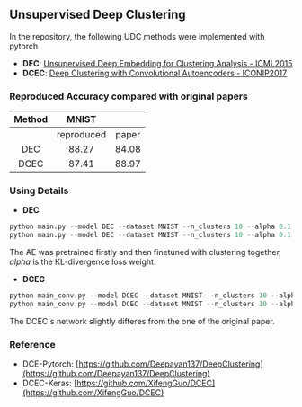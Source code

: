## Unsupervised Deep Clustering

In the repository, the following UDC methods were implemented with pytorch
+ **DEC**: [Unsupervised Deep Embedding for Clustering Analysis - ICML2015](http://arxiv.org/abs/1511.06335)
+ **DCEC**: [Deep Clustering with Convolutional Autoencoders - ICONIP2017](https://xifengguo.github.io/papers/ICONIP17-DCEC.pdf)

### Reproduced Accuracy compared with original papers

| Method | MNIST           ||
| :----: | :----: | :----: | 
| | reproduced | paper | 
| DEC | 88.27 | 84.08 |
| DCEC | 87.41 | 88.97 |

### Using Details
+ **DEC**
```python
python main.py --model DEC --dataset MNIST --n_clusters 10 --alpha 0.1 --batch_size 1024 --epochs 200 --pretrain --denoising
python main.py --model DEC --dataset MNIST --n_clusters 10 --alpha 0.1 --batch_size 1024 --epochs 500 --denoising
```
The AE was pretrained firstly and then finetuned with clustering together, $alpha$ is the KL-divergence loss weight.

+ **DCEC**
```python
python main_conv.py --model DCEC --dataset MNIST --n_clusters 10 --alpha 0.1 --batch_size 1024 --epochs 200 --pretrain --denoising
python main_conv.py --model DCEC --dataset MNIST --n_clusters 10 --alpha 0.1 --batch_size 1024 --epochs 500 --denoising
```
The DCEC's network slightly differes from the one of the original paper.

### Reference
+ DCE-Pytorch: [https://github.com/Deepayan137/DeepClustering](https://github.com/Deepayan137/DeepClustering)
+ DCEC-Keras: [https://github.com/XifengGuo/DCEC](https://github.com/XifengGuo/DCEC)